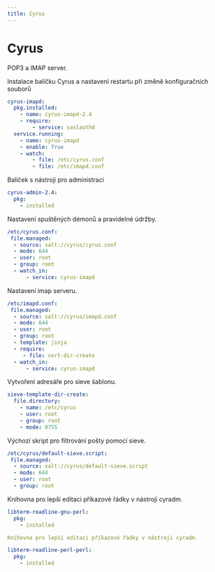 ```yaml
---
title: Cyrus
---
```


# Cyrus

POP3 a IMAP server.


Instalace balíčku Cyrus a nastavení restartu při změně konfiguračních souborů

```yaml
cyrus-imapd:
  pkg.installed:
    - name: cyrus-imapd-2.4
    - require:
        - service: saslauthd
  service.running:
    - name: cyrus-imapd
    - enable: True
    - watch:
        - file: /etc/cyrus.conf
        - file: /etc/imapd.conf
```

Balíček s nástroji pro administraci

```yaml
cyrus-admin-2.4:
  pkg:
    - installed
```

Nastavení spuštěných démonů a pravidelné údržby.

```yaml
/etc/cyrus.conf:
 file.managed:
  - source: salt://cyrus/cyrus.conf
  - mode: 644
  - user: root
  - group: root
  - watch_in:
      - service: cyrus-imapd
```

Nastavení imap serveru.

```yaml
/etc/imapd.conf:
 file.managed:
  - source: salt://cyrus/imapd.conf
  - mode: 644
  - user: root
  - group: root
  - template: jinja
  - require:
     - file: cert-dir-create
  - watch_in:
      - service: cyrus-imapd
```

Vytvoření adresáře pro sieve šablonu.

```yaml
sieve-template-dir-create:
  file.directory:
    - name: /etc/cyrus
    - user: root
    - group: root
    - mode: 0755
```

Výchozí skript pro filtrování pošty pomocí sieve.

```yaml
/etc/cyrus/default-sieve.script:
 file.managed:
  - source: salt://cyrus/default-sieve.script
  - mode: 644
  - user: root
  - group: root
```

Knihovna pro lepší editaci příkazové řádky v nástroji cyradm.

```yaml
libterm-readline-gnu-perl:
  pkg:
    - installed

Knihovna pro lepší editaci příkazové řádky v nástroji cyradm.

libterm-readline-perl-perl:
  pkg:
    - installed
```
